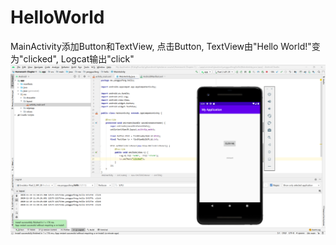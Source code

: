 # HelloWorld
MainActivity添加Button和TextView, 点击Button, TextView由"Hello World!"变为"clicked", Logcat输出"click"
![image](https://github.com/fjygf/android-bytedance-course/blob/master/HW-CH1-HelloWorld/HelloWorld.png)

